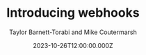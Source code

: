 ---
title: Introducing webhooks
date: 2023-10-26T12:00:00.000Z
author: Taylor Barnett-Torabi and Mike Coutermarsh
summary: You can now automatically trigger HTTP callbacks on events in PlanetScale to build custom integrations, notifications, and workflows.
tags:
  - post
remoteURL: https://planetscale.com/blog/introducing-webhooks
---